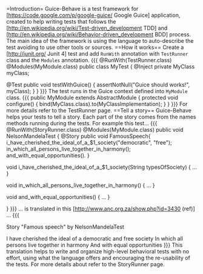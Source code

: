 =Introduction=
Guice-Behave is a test framework for [https://code.google.com/p/google-guice/ Google Guice] application, created to help writing tests that follows the [http://en.wikipedia.org/wiki/Test-driven_development TDD] and [http://en.wikipedia.org/wiki/Behavior-driven_development BDD] process. The main idea of the framework is using the language to auto-describe the test avoiding to use other tools or sources.
==How it works==
Create a [http://junit.org/ Junit 4] test and add `RunWith` annotation with `TestRunner` class and the `Modules` annotation.
{{{
@RunWith(TestRunner.class) @Modules(MyModule.class)
public class MyTest {
  @Inject private MyClass myClass;

  @Test
  public void testWithGuice() {
    assertNotNull("Guice should works!", myClass);
  }
}
}}}
The test runs in the Guice context defined into `MyModule` class.
{{{
public MyModule extends AbstractModule {
  protected void configure() {
    bind(MyClass.class).to(MyClassImplementation);
  }
}
}}}
For more details refer to the TestRunner page. 
==Tell a story==
Guice-Behave helps your tests to tell a story. Each part of the story comes from the names methods running during the tests. For example this test...
{{{
@RunWith(StoryRunner.class) @Modules(MyModule.class)
public void NelsonMandelaTest {
  @Story
  public void FamousSpeech{
    i_have_cherished_the_ideal_of_a_$1_society("democratic", "free");
    in_which_all_persons_live_together_in_harmony();
    and_with_equal_opportunities().
  }

  void i_have_cherished_the_ideal_of_a_$1_society(String typesOfSociety) { ... }

  void in_which_all_persons_live_together_in_harmony() { ... }

  void and_with_equal_opportunities() { ... }

}
}}}
... is translated in this [http://www.anc.org.za/show.php?id=3430 (ref)] ...
{{{

  Story "Famous speech"
  by NelsonMandelaTest

I have cherished the ideal of a democratic and free society
In which all persons live together in harmony
And with equal opportunities
}}}
This translation helps to write and organize high-level behavioral tests with no effort, using what the language offers and encouraging the re-usability of the tests. For more details about refer to the StoryRunner page.
